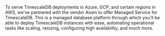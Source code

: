 To serve TimescaleDB deployments in Azure, GCP, and certain regions in AWS,
we've partnered with the vendor Aiven to offer Managed Service for TimescaleDB.
This is a managed database platform through which you'll be able to deploy
TimescaleDB instances with ease, automating operational tasks like scaling,
resizing, configuring high availability, and much more.
